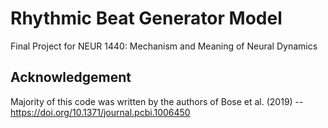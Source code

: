 # Rhythmic Beat Generator Model
Final Project for NEUR 1440: Mechanism and Meaning of Neural Dynamics
## Acknowledgement
Majority of this code was written by the authors of Bose et al. (2019) -- https://doi.org/10.1371/journal.pcbi.1006450

